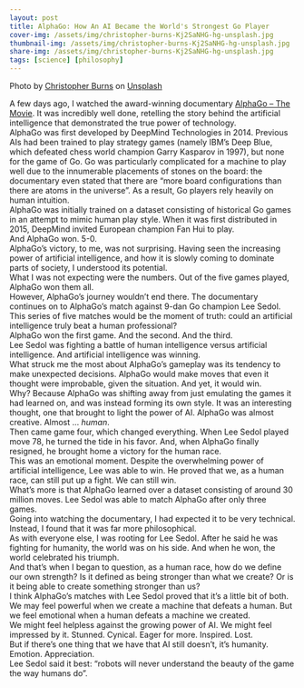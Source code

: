 ```yaml
---
layout: post
title: AlphaGo: How An AI Became the World's Strongest Go Player
cover-img: /assets/img/christopher-burns-Kj2SaNHG-hg-unsplash.jpg
thumbnail-img: /assets/img/christopher-burns-Kj2SaNHG-hg-unsplash.jpg
share-img: /assets/img/christopher-burns-Kj2SaNHG-hg-unsplash.jpg
tags: [science] [philosophy]
---
```


Photo by <a href="https://unsplash.com/@christopher__burns?utm_source=unsplash&utm_medium=referral&utm_content=creditCopyText">Christopher Burns</a> on <a href="https://unsplash.com/s/photos/artificial-intelligence?utm_source=unsplash&utm_medium=referral&utm_content=creditCopyText">Unsplash</a>

A few days ago, I watched the award-winning documentary [AlphaGo – The Movie](https://www.youtube.com/watch?v=WXuK6gekU1Y&ab_channel=DeepMind). It was incredibly well done, retelling the story behind the artificial intelligence that demonstrated the true power of technology.  
AlphaGo was first developed by DeepMind Technologies in 2014. Previous AIs had been trained to play strategy games (namely IBM’s Deep Blue, which defeated chess world champion Garry Kasparov in 1997), but none for the game of Go. Go was particularly complicated for a machine to play well due to the innumerable placements of stones on the board: the documentary even stated that there are “more board configurations than there are atoms in the universe”. As a result, Go players rely heavily on human intuition.  
AlphaGo was initially trained on a dataset consisting of historical Go games in an attempt to mimic human play style. When it was first distributed in 2015, DeepMind invited European champion Fan Hui to play.  
And AlphaGo won. 5-0.  
AlphaGo’s victory, to me, was not surprising. Having seen the increasing power of artificial intelligence, and how it is slowly coming to dominate parts of society, I understood its potential.   
What I was not expecting were the numbers. Out of the five games played, AlphaGo won them all.  
However, AlphaGo’s journey wouldn’t end there. The documentary continues on to AlphaGo’s match against 9-dan Go champion Lee Sedol. This series of five matches would be the moment of truth: could an artificial intelligence truly beat a human professional?  
AlphaGo won the first game. And the second. And the third.  
Lee Sedol was fighting a battle of human intelligence versus artificial intelligence. And artificial intelligence was winning.  
What struck me the most about AlphaGo’s gameplay was its tendency to make unexpected decisions. AlphaGo would make moves that even it thought were improbable, given the situation. And yet, it would win.  
Why? Because AlphaGo was shifting away from just emulating the games it had learned on, and was instead forming its own style. It was an interesting thought, one that brought to light the power of AI. AlphaGo was almost creative. Almost … *human*.  
Then came game four, which changed everything. When Lee Sedol played move 78, he turned the tide in his favor. And, when AlphaGo finally resigned, he brought home a victory for the human race.  
This was an emotional moment. Despite the overwhelming power of artificial intelligence, Lee was able to win. He proved that we, as a human race, can still put up a fight. We can still win.  
What’s more is that AlphaGo learned over a dataset consisting of around 30 million moves. Lee Sedol was able to match AlphaGo after only three games.  
Going into watching the documentary, I had expected it to be very technical. Instead, I found that it was far more philosophical.  
As with everyone else, I was rooting for Lee Sedol. After he said he was fighting for humanity, the world was on his side. And when he won, the world celebrated his triumph.  
And that’s when I began to question, as a human race, how do we define our own strength? Is it defined as being stronger than what we create? Or is it being able to create something stronger than us?   
I think AlphaGo’s matches with Lee Sedol proved that it’s a little bit of both.   
We may feel powerful when we create a machine that defeats a human. But we feel emotional when a human defeats a machine we created.  
We might feel helpless against the growing power of AI. We might feel impressed by it. Stunned. Cynical. Eager for more. Inspired. Lost.  
But if there’s one thing that we have that AI still doesn’t, it’s humanity. Emotion. Appreciation.  
Lee Sedol said it best: “robots will never understand the beauty of the game the way humans do”.  
